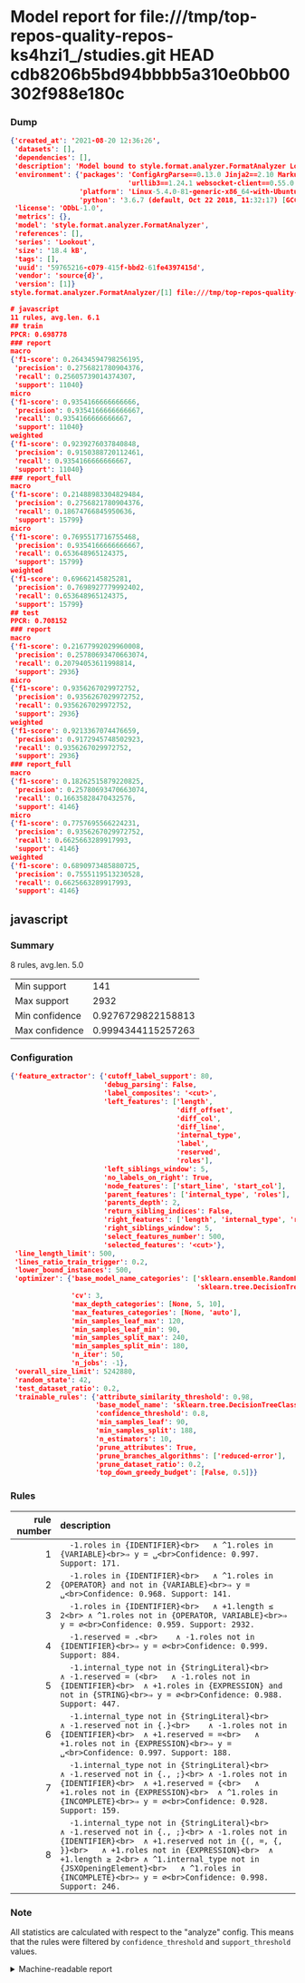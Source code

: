 # Model report for file:///tmp/top-repos-quality-repos-ks4hzi1_/studies.git HEAD cdb8206b5bd94bbbb5a310e0bb00302f988e180c

### Dump

```json
{'created_at': '2021-08-20 12:36:26',
 'datasets': [],
 'dependencies': [],
 'description': 'Model bound to style.format.analyzer.FormatAnalyzer Lookout analyzer.',
 'environment': {'packages': 'ConfigArgParse==0.13.0 Jinja2==2.10 MarkupSafe==1.1.1 PyStemmer==1.3.0 PyYAML==5.1 Pympler==0.5 SQLAlchemy==1.2.10 SQLAlchemy-Utils==0.33.3 asdf==2.3.2 bblfsh==2.12.7 boto==2.49.0 boto3==1.9.130 botocore==1.12.130 cachetools==2.0.1 certifi==2019.3.9 chardet==3.0.4 clint==0.5.1 docker==3.7.0 docker-pycreds==0.4.0 dulwich==0.19.11 grpcio==1.19.0 grpcio-tools==1.19.0 humanfriendly==4.16.1 humanize==0.5.1 idna==2.8 jmespath==0.9.4 jsonschema==2.6.0 lookout-sdk==0.4.1 lookout-sdk-ml==0.19.0 lookout-style==0.2.0 lz4==2.1.6 modelforge==0.12.1 numpy==1.16.2 packaging==19.0 pandas==0.22.0 pip==19.0.3 protobuf==3.7.0 psycopg2-binary==2.7.5 pygtrie==2.3 pyparsing==2.3.1 python-dateutil==2.8.0 python-igraph==0.7.1.post6 pytz==2019.1 requests==2.21.0 requirements-parser==0.2.0 scikit-learn==0.20.1 scikit-optimize==0.5.2 scipy==1.2.1 semantic-version==2.6.0 setuptools==40.8.0 six==1.12.0 smart-open==1.8.1 sourced-ml==0.8.2 spdx==2.5.0 stringcase==1.2.0 tabulate==0.8.2 tqdm==4.31.1 '
                             'urllib3==1.24.1 websocket-client==0.55.0 xxhash==1.3.0',
                 'platform': 'Linux-5.4.0-81-generic-x86_64-with-Ubuntu-18.04-bionic',
                 'python': '3.6.7 (default, Oct 22 2018, 11:32:17) [GCC 8.2.0]'},
 'license': 'ODbL-1.0',
 'metrics': {},
 'model': 'style.format.analyzer.FormatAnalyzer',
 'references': [],
 'series': 'Lookout',
 'size': '18.4 kB',
 'tags': [],
 'uuid': '59765216-c079-415f-bbd2-61fe4397415d',
 'vendor': 'source{d}',
 'version': [1]}
style.format.analyzer.FormatAnalyzer/[1] file:///tmp/top-repos-quality-repos-ks4hzi1_/studies.git cdb8206b5bd94bbbb5a310e0bb00302f988e180c

# javascript
11 rules, avg.len. 6.1
## train
PPCR: 0.698778
### report
macro
{'f1-score': 0.26434594798256195,
 'precision': 0.2756821780904376,
 'recall': 0.25605739014374307,
 'support': 11040}
micro
{'f1-score': 0.9354166666666666,
 'precision': 0.9354166666666667,
 'recall': 0.9354166666666667,
 'support': 11040}
weighted
{'f1-score': 0.9239276037840848,
 'precision': 0.9150388720112461,
 'recall': 0.9354166666666667,
 'support': 11040}
### report_full
macro
{'f1-score': 0.21488983304829484,
 'precision': 0.2756821780904376,
 'recall': 0.18674766845950636,
 'support': 15799}
micro
{'f1-score': 0.7695517716755468,
 'precision': 0.9354166666666667,
 'recall': 0.653648965124375,
 'support': 15799}
weighted
{'f1-score': 0.69662145825281,
 'precision': 0.7698927779992402,
 'recall': 0.653648965124375,
 'support': 15799}
## test
PPCR: 0.708152
### report
macro
{'f1-score': 0.21677992029960008,
 'precision': 0.25780693470663074,
 'recall': 0.20794053611998814,
 'support': 2936}
micro
{'f1-score': 0.9356267029972752,
 'precision': 0.9356267029972752,
 'recall': 0.9356267029972752,
 'support': 2936}
weighted
{'f1-score': 0.9213367074476659,
 'precision': 0.9172945748502923,
 'recall': 0.9356267029972752,
 'support': 2936}
### report_full
macro
{'f1-score': 0.18262515879220825,
 'precision': 0.25780693470663074,
 'recall': 0.16635828470432576,
 'support': 4146}
micro
{'f1-score': 0.7757695566224231,
 'precision': 0.9356267029972752,
 'recall': 0.6625663289917993,
 'support': 4146}
weighted
{'f1-score': 0.6890973485880725,
 'precision': 0.7555119513230528,
 'recall': 0.6625663289917993,
 'support': 4146}
```

## javascript
### Summary
8 rules, avg.len. 5.0

| | |
|-|-|
|Min support|141|
|Max support|2932|
|Min confidence|0.9276729822158813|
|Max confidence|0.9994344115257263|

### Configuration

```json
{'feature_extractor': {'cutoff_label_support': 80,
                       'debug_parsing': False,
                       'label_composites': '<cut>',
                       'left_features': ['length',
                                         'diff_offset',
                                         'diff_col',
                                         'diff_line',
                                         'internal_type',
                                         'label',
                                         'reserved',
                                         'roles'],
                       'left_siblings_window': 5,
                       'no_labels_on_right': True,
                       'node_features': ['start_line', 'start_col'],
                       'parent_features': ['internal_type', 'roles'],
                       'parents_depth': 2,
                       'return_sibling_indices': False,
                       'right_features': ['length', 'internal_type', 'reserved', 'roles'],
                       'right_siblings_window': 5,
                       'select_features_number': 500,
                       'selected_features': '<cut>'},
 'line_length_limit': 500,
 'lines_ratio_train_trigger': 0.2,
 'lower_bound_instances': 500,
 'optimizer': {'base_model_name_categories': ['sklearn.ensemble.RandomForestClassifier',
                                              'sklearn.tree.DecisionTreeClassifier'],
               'cv': 3,
               'max_depth_categories': [None, 5, 10],
               'max_features_categories': [None, 'auto'],
               'min_samples_leaf_max': 120,
               'min_samples_leaf_min': 90,
               'min_samples_split_max': 240,
               'min_samples_split_min': 180,
               'n_iter': 50,
               'n_jobs': -1},
 'overall_size_limit': 5242880,
 'random_state': 42,
 'test_dataset_ratio': 0.2,
 'trainable_rules': {'attribute_similarity_threshold': 0.98,
                     'base_model_name': 'sklearn.tree.DecisionTreeClassifier',
                     'confidence_threshold': 0.8,
                     'min_samples_leaf': 90,
                     'min_samples_split': 188,
                     'n_estimators': 10,
                     'prune_attributes': True,
                     'prune_branches_algorithms': ['reduced-error'],
                     'prune_dataset_ratio': 0.2,
                     'top_down_greedy_budget': [False, 0.5]}}
```

### Rules

| rule number | description |
|----:|:-----|
| 1 | `  -1.roles in {IDENTIFIER}<br>	∧ ^1.roles in {VARIABLE}<br>⇒ y = ␣<br>Confidence: 0.997. Support: 171.` |
| 2 | `  -1.roles in {IDENTIFIER}<br>	∧ ^1.roles in {OPERATOR} and not in {VARIABLE}<br>⇒ y = ␣<br>Confidence: 0.968. Support: 141.` |
| 3 | `  -1.roles in {IDENTIFIER}<br>	∧ +1.length ≤ 2<br>	∧ ^1.roles not in {OPERATOR, VARIABLE}<br>⇒ y = ∅<br>Confidence: 0.959. Support: 2932.` |
| 4 | `  -1.reserved = .<br>	∧ -1.roles not in {IDENTIFIER}<br>⇒ y = ∅<br>Confidence: 0.999. Support: 884.` |
| 5 | `  -1.internal_type not in {StringLiteral}<br>	∧ -1.reserved = (<br>	∧ -1.roles not in {IDENTIFIER}<br>	∧ +1.roles in {EXPRESSION} and not in {STRING}<br>⇒ y = ∅<br>Confidence: 0.988. Support: 447.` |
| 6 | `  -1.internal_type not in {StringLiteral}<br>	∧ -1.reserved not in {.}<br>	∧ -1.roles not in {IDENTIFIER}<br>	∧ +1.reserved = =<br>	∧ +1.roles not in {EXPRESSION}<br>⇒ y = ␣<br>Confidence: 0.997. Support: 188.` |
| 7 | `  -1.internal_type not in {StringLiteral}<br>	∧ -1.reserved not in {., ;}<br>	∧ -1.roles not in {IDENTIFIER}<br>	∧ +1.reserved = {<br>	∧ +1.roles not in {EXPRESSION}<br>	∧ ^1.roles in {INCOMPLETE}<br>⇒ y = ∅<br>Confidence: 0.928. Support: 159.` |
| 8 | `  -1.internal_type not in {StringLiteral}<br>	∧ -1.reserved not in {., ;}<br>	∧ -1.roles not in {IDENTIFIER}<br>	∧ +1.reserved not in {(, =, {, }}<br>	∧ +1.roles not in {EXPRESSION}<br>	∧ +1.length ≥ 2<br>	∧ ^1.internal_type not in {JSXOpeningElement}<br>	∧ ^1.roles in {INCOMPLETE}<br>⇒ y = ∅<br>Confidence: 0.998. Support: 246.` |

### Note
All statistics are calculated with respect to the "analyze" config. This means that the rules were filtered by
`confidence_threshold` and `support_threshold` values.

<details>
    <summary>Machine-readable report</summary>
```json
{"javascript": {"avg_rule_len": 5.0, "max_conf": 0.9994344115257263, "max_support": 2932, "min_conf": 0.9276729822158813, "min_support": 141, "num_rules": 8}}
```
</details>

